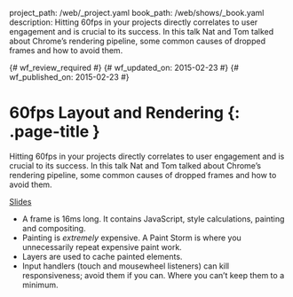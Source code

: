 project_path: /web/_project.yaml
book_path: /web/shows/_book.yaml
description: Hitting 60fps in your projects directly correlates to user engagement and is crucial to its success. In this talk Nat and Tom talked about Chrome’s rendering pipeline, some common causes of dropped frames and how to avoid them.

{# wf_review_required #}
{# wf_updated_on: 2015-02-23 #}
{# wf_published_on: 2015-02-23 #}

# 60fps Layout and Rendering {: .page-title }

Hitting 60fps in your projects directly correlates to user engagement and is crucial to its success. In this talk Nat and Tom talked about Chrome’s rendering pipeline, some common causes of dropped frames and how to avoid them.

[Slides](https://docs.google.com/a/google.com/presentation/d/1CH8ifryioHDLT1Oryyy8amusUmq2FytpCPCpk0G3E4o/edit#slide=id.g175f55166_010)

+ A frame is 16ms long. It contains JavaScript, style calculations, painting and compositing.
+ Painting is _extremely_ expensive. A Paint Storm is where you unnecessarily repeat expensive paint work.
+ Layers are used to cache painted elements.
+ Input handlers (touch and mousewheel listeners) can kill responsiveness; avoid them if you can. Where you can’t keep them to a minimum.
